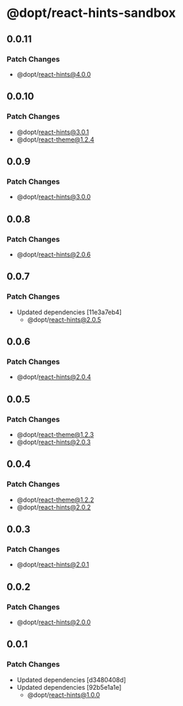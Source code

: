 # @dopt/react-hints-sandbox

## 0.0.11

### Patch Changes

- @dopt/react-hints@4.0.0

## 0.0.10

### Patch Changes

- @dopt/react-hints@3.0.1
- @dopt/react-theme@1.2.4

## 0.0.9

### Patch Changes

- @dopt/react-hints@3.0.0

## 0.0.8

### Patch Changes

- @dopt/react-hints@2.0.6

## 0.0.7

### Patch Changes

- Updated dependencies [11e3a7eb4]
  - @dopt/react-hints@2.0.5

## 0.0.6

### Patch Changes

- @dopt/react-hints@2.0.4

## 0.0.5

### Patch Changes

- @dopt/react-theme@1.2.3
- @dopt/react-hints@2.0.3

## 0.0.4

### Patch Changes

- @dopt/react-theme@1.2.2
- @dopt/react-hints@2.0.2

## 0.0.3

### Patch Changes

- @dopt/react-hints@2.0.1

## 0.0.2

### Patch Changes

- @dopt/react-hints@2.0.0

## 0.0.1

### Patch Changes

- Updated dependencies [d3480408d]
- Updated dependencies [92b5e1a1e]
  - @dopt/react-hints@1.0.0
